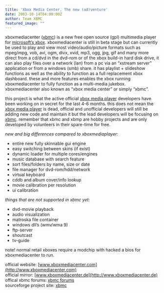 ```yaml
---
title: 'Xbox Media Center, The new (ad)venture'
date: 2003-10-14T04:00:00Z
author: Team XBMC
featured_image: ""
---
```

xboxmediacenter ([xbmc](https://sourceforge.net/projects/xbmc/)) is a new free open source (gpl) multimedia player for [microsoft’s xbox](https://www.xbox.com/). xboxmediacenter is still in beta stage but can currently be used to play and view most video/audio/picture formats such as mpeg/mpg, vob, avi, ogm, divx, xvid, mp3, ogg, jpg, gif and many more direct from a cd/dvd in the dvd-rom or of the xbox build-in hard disk drive, it can also play files over a network (lan) from a pc via an “xstream server” application or from a windows (smb) share. it has playlist + slideshow functions as well as the ability to function as a full replacement xbox dashboard. these and more features enables the xbox running xboxmediacenter to fully function as a multi-media jukebox. xboxmediacenter also known as “xbox media center” or simply “xbmc”. 

 this project is what the active official [xbox media player](http://www.xboxmediaplayer.de) developers have been working on in secret for the last 4-6 months. this does not mean the [xbox media player](http://www.xboxmediaplayer.de) is dead, official and unofficial developers will still be adding new code and maintain it but the lead developers will be focusing on [xbmc](https://sourceforge.net/projects/xbmc/). remember that xbmc and xbmp are hobby projects and are only developed by volunteers in their spare-time for free. 

 *new and big differences compared to xboxmediaplayer:*  
 - entire new fully skinnable gui engine  
 - easy switching between skins (if exist)  
 - dynamic loader for multiple cores/engines  
 - music database with search feature  
 - sort files/folders by name, size or date  
 - file manager for dvd-rom/hdd/network  
 - virtual keyboard  
 - cddb and album cover/info lookup  
 - movie calibration per resolution  
 - ui calibration

 *things that are not supported in xbmc yet:*  
 - dvd-movie playback  
 - audio visualization  
 - matroska file container  
 - windows dll’s (wmv/wma 9)  
 - ftp-server  
 - shoutcast  
 - tv-guide

 note! normal retail xboxes require a modchip with hacked a bios for xboxmediacenter to run. 

 official website: [www.xboxmediacenter.com](http://www.xboxmediacenter.com)  
 official mirror: [www.xboxmediacenter.de](http://www.xboxmediacenter.de)  
 offical xbmc forums: [xbmc forums](http://www.xboxmediaplayer.de/cgi-bin/forums/ikonboard.pl)  
 sourceforge project site: [xbmc](https://sourceforge.net/projects/xbmc/)

 